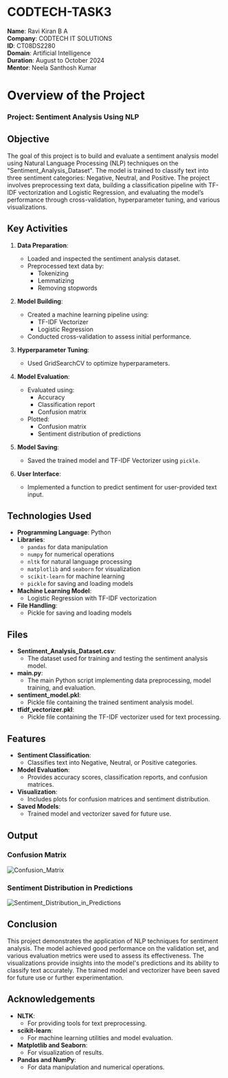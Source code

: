 # CODTECH-TASK3

**Name**: Ravi Kiran B A\
**Company**: CODTECH IT SOLUTIONS\
**ID**: CT08DS2280\
**Domain**: Artificial Intelligence\
**Duration**: August to October 2024\
**Mentor**: Neela Santhosh Kumar

# Overview of the Project

### Project: Sentiment Analysis Using NLP

## Objective
The goal of this project is to build and evaluate a sentiment analysis model using Natural Language Processing (NLP) techniques on the "Sentiment_Analysis_Dataset". 
The model is trained to classify text into three sentiment categories: Negative, Neutral, and Positive. 
The project involves preprocessing text data, building a classification pipeline with TF-IDF vectorization and Logistic Regression, and evaluating the model’s performance through cross-validation, hyperparameter tuning, and various visualizations.

## Key Activities
1. **Data Preparation**:
    - Loaded and inspected the sentiment analysis dataset.
    - Preprocessed text data by:
        - Tokenizing
        - Lemmatizing
        - Removing stopwords

2. **Model Building**:
    - Created a machine learning pipeline using:
        - TF-IDF Vectorizer
        - Logistic Regression
    - Conducted cross-validation to assess initial performance.

3. **Hyperparameter Tuning**:
    - Used GridSearchCV to optimize hyperparameters.

4. **Model Evaluation**:
    - Evaluated using:
        - Accuracy
        - Classification report
        - Confusion matrix
    - Plotted:
        - Confusion matrix
        - Sentiment distribution of predictions

5. **Model Saving**:
    - Saved the trained model and TF-IDF Vectorizer using `pickle`.

6. **User Interface**:
    - Implemented a function to predict sentiment for user-provided text input.

## Technologies Used
- **Programming Language**: Python
- **Libraries**: 
    - `pandas` for data manipulation
    - `numpy` for numerical operations
    - `nltk` for natural language processing
    - `matplotlib` and `seaborn` for visualization
    - `scikit-learn` for machine learning
    - `pickle` for saving and loading models
- **Machine Learning Model**:
  - Logistic Regression with TF-IDF vectorization
- **File Handling**:
  - Pickle for saving and loading models

## Files

- **Sentiment_Analysis_Dataset.csv**:
  - The dataset used for training and testing the sentiment analysis model.
- **main.py**:
  - The main Python script implementing data preprocessing, model training, and evaluation.
- **sentiment_model.pkl**:
  - Pickle file containing the trained sentiment analysis model.
- **tfidf_vectorizer.pkl**:
  - Pickle file containing the TF-IDF vectorizer used for text processing.

## Features

- **Sentiment Classification**:
  - Classifies text into Negative, Neutral, or Positive categories.
- **Model Evaluation**:
  - Provides accuracy scores, classification reports, and confusion matrices.
- **Visualization**:
  - Includes plots for confusion matrices and sentiment distribution.
- **Saved Models**:
  - Trained model and vectorizer saved for future use.


## Output
### Confusion Matrix
![Confusion_Matrix](https://github.com/user-attachments/assets/b5071992-43f6-4b22-94c0-177ee94ffd27)

### Sentiment Distribution in Predictions
![Sentiment_Distribution_in_Predictions](https://github.com/user-attachments/assets/b3694afb-8648-41f0-896b-002e45e56993)

## Conclusion
This project demonstrates the application of NLP techniques for sentiment analysis. 
The model achieved good performance on the validation set, and various evaluation metrics were used to assess its effectiveness. 
The visualizations provide insights into the model's predictions and its ability to classify text accurately. 
The trained model and vectorizer have been saved for future use or further experimentation.

## Acknowledgements

- **NLTK**:
  - For providing tools for text preprocessing.
- **scikit-learn**:
  - For machine learning utilities and model evaluation.
- **Matplotlib and Seaborn**:
  - For visualization of results.
- **Pandas and NumPy**:
  - For data manipulation and numerical operations.

